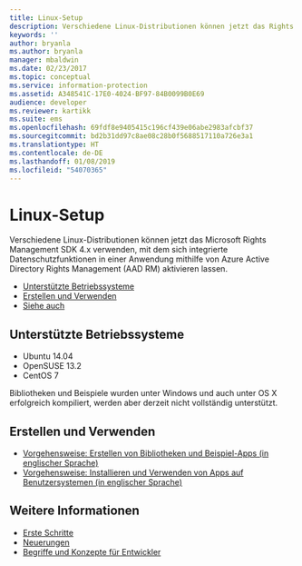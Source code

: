 ```yaml
---
title: Linux-Setup
description: Verschiedene Linux-Distributionen können jetzt das Rights Management SDK 4.x verwenden.
keywords: ''
author: bryanla
ms.author: bryanla
manager: mbaldwin
ms.date: 02/23/2017
ms.topic: conceptual
ms.service: information-protection
ms.assetid: A348541C-17E0-4024-BF97-84B0099B0E69
audience: developer
ms.reviewer: kartikk
ms.suite: ems
ms.openlocfilehash: 69fdf8e9405415c196cf439e06abe2983afcbf37
ms.sourcegitcommit: bd2b31dd97c8ae08c28b0f5688517110a726e3a1
ms.translationtype: HT
ms.contentlocale: de-DE
ms.lasthandoff: 01/08/2019
ms.locfileid: "54070365"
---
```

# <a name="linux-setup"></a>Linux-Setup

Verschiedene Linux-Distributionen können jetzt das Microsoft Rights Management SDK 4.x verwenden, mit dem sich integrierte Datenschutzfunktionen in einer Anwendung mithilfe von Azure Active Directory Rights Management (AAD RM) aktivieren lassen.

- [Unterstützte Betriebssysteme](#supported-operating-systems)
- [Erstellen und Verwenden](#how-to-build-and-use)
- [Siehe auch](#see-also)

## <a name="supported-operating-systems"></a>Unterstützte Betriebssysteme

- Ubuntu 14.04
- OpenSUSE 13.2
- CentOS 7

Bibliotheken und Beispiele wurden unter Windows und auch unter OS X erfolgreich kompiliert, werden aber derzeit nicht vollständig unterstützt.
 
## <a name="how-to-build-and-use"></a>Erstellen und Verwenden

- [Vorgehensweise: Erstellen von Bibliotheken und Beispiel-Apps (in englischer Sprache)](https://github.com/AzureAD/rms-sdk-for-cpp/wiki/How-to-Build)
- [Vorgehensweise: Installieren und Verwenden von Apps auf Benutzersystemen (in englischer Sprache)](https://github.com/AzureAD/rms-sdk-for-cpp/wiki/How-to-Use)

## <a name="see-also"></a>Weitere Informationen

- [Erste Schritte](get-started.md)
- [Neuerungen](release-notes.md)
- [Begriffe und Konzepte für Entwickler](core-concepts.md)
